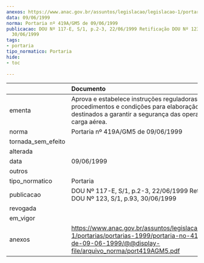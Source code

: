 ```yaml
---
anexos: https://www.anac.gov.br/assuntos/legislacao/legislacao-1/portarias/portarias-1999/portaria-no-419a-gm5-de-09-06-1999/@@display-file/arquivo_norma/port419AGM5.pdf
data: 09/06/1999
norma: Portaria nº 419A/GM5 de 09/06/1999
publicacao: DOU Nº 117-E, S/1, p.2-3, 22/06/1999 Retificação DOU Nº 123, S/1, p.93,
  30/06/1999
tags:
- portaria
tipo_normatico: Portaria
hide: 
- toc 
 
---
```


|                    | Documento                                                                                                                                                                |
|:-------------------|:-------------------------------------------------------------------------------------------------------------------------------------------------------------------------|
| ementa             | Aprova e estabelece instruções reguladoras para os procedimentos e condições para elaboração dos planos destinados a garantir a segurança das operações com carga aérea. |
| norma              | Portaria nº 419A/GM5 de 09/06/1999                                                                                                                                       |
| tornada_sem_efeito |                                                                                                                                                                          |
| alterada           |                                                                                                                                                                          |
| data               | 09/06/1999                                                                                                                                                               |
| outros             |                                                                                                                                                                          |
| tipo_normatico     | Portaria                                                                                                                                                                 |
| publicacao         | DOU Nº 117-E, S/1, p.2-3, 22/06/1999 Retificação DOU Nº 123, S/1, p.93, 30/06/1999                                                                                       |
| revogada           |                                                                                                                                                                          |
| em_vigor           |                                                                                                                                                                          |
| anexos             | https://www.anac.gov.br/assuntos/legislacao/legislacao-1/portarias/portarias-1999/portaria-no-419a-gm5-de-09-06-1999/@@display-file/arquivo_norma/port419AGM5.pdf        |
